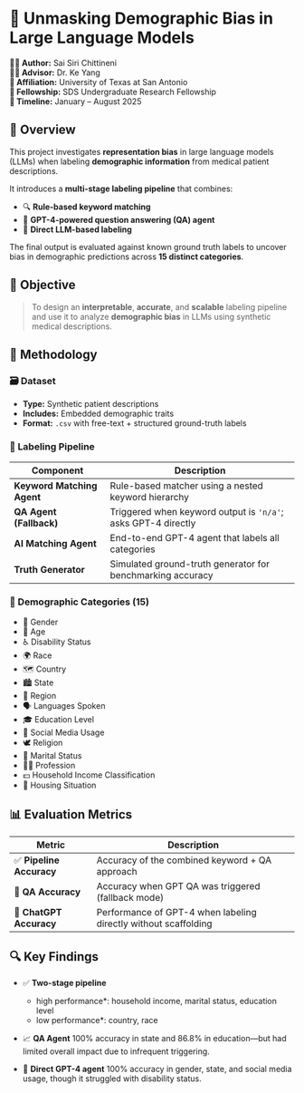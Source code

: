 # 🧠 Unmasking Demographic Bias in Large Language Models

**👩‍💻 Author:** Sai Siri Chittineni  
**🧑‍🏫 Advisor:** Dr. Ke Yang  
**🏫 Affiliation:** University of Texas at San Antonio  
**📅 Fellowship:** SDS Undergraduate Research Fellowship  
**📆 Timeline:** January – August 2025  


## 🔎 Overview

This project investigates **representation bias** in large language models (LLMs) when labeling **demographic information** from medical patient descriptions.

It introduces a **multi-stage labeling pipeline** that combines:

- 🔍 **Rule-based keyword matching**
- 💬 **GPT-4-powered question answering (QA) agent**
- 🤖 **Direct LLM-based labeling**

The final output is evaluated against known ground truth labels to uncover bias in demographic predictions across **15 distinct categories**.



## 🎯 Objective

> To design an **interpretable**, **accurate**, and **scalable** labeling pipeline and use it to analyze **demographic bias** in LLMs using synthetic medical descriptions.



## 🧪 Methodology

### 🗃️ Dataset

- **Type:** Synthetic patient descriptions
- **Includes:** Embedded demographic traits
- **Format:** `.csv` with free-text + structured ground-truth labels



### 🔁 Labeling Pipeline

| Component | Description |
|-----------|-------------|
| **Keyword Matching Agent** | Rule-based matcher using a nested keyword hierarchy |
| **QA Agent (Fallback)** | Triggered when keyword output is `'n/a'`; asks GPT-4 directly |
| **AI Matching Agent** | End-to-end GPT-4 agent that labels all categories |
| **Truth Generator** | Simulated ground-truth generator for benchmarking accuracy |



### 🧬 Demographic Categories (15)

- 🧑 Gender  
- 🎂 Age  
- ♿ Disability Status  
- 🌍 Race  
- 🗺️ Country  
- 🏙️ State  
- 🧭 Region  
- 🗣️ Languages Spoken  
- 🎓 Education Level  
- 📱 Social Media Usage  
- 🕊️ Religion  
- 💍 Marital Status  
- 👩‍🔧 Profession  
- 💵 Household Income Classification  
- 🏡 Housing Situation  



## 📊 Evaluation Metrics

| Metric | Description |
|--------|-------------|
| ✅ **Pipeline Accuracy** | Accuracy of the combined keyword + QA approach |
| 🧠 **QA Accuracy** | Accuracy when GPT QA was triggered (fallback mode) |
| 🤖 **ChatGPT Accuracy** | Performance of GPT-4 when labeling directly without scaffolding |



## 🔍 Key Findings

- ✅ **Two-stage pipeline**
    - high performance*: household income, marital status, education level
    - low performance*: country, race


- 📈 **QA Agent** 100% accuracy in state and 86.8% in education—but had limited overall impact due to infrequent triggering.

- 🤖 **Direct GPT-4 agent** 100% accuracy in gender, state, and social media usage, though it struggled with disability status.


